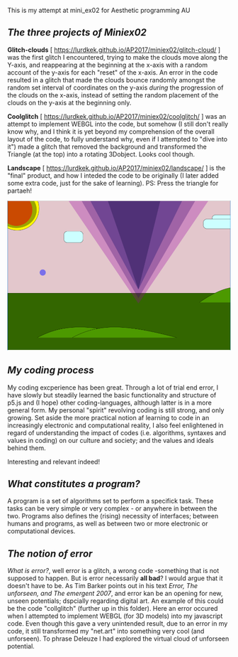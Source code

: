 This is my attempt at mini_ex02 for Aesthetic programming AU

<h2> <b> <i>The three projects of Miniex02</h2> </b> </i>

<b>Glitch-clouds</b> [ https://lurdkek.github.io/AP2017/miniex02/glitch-cloud/ ]
was the first glitch I encountered, trying to make the clouds move along the Y-axis, and reappearing at the beginning at the x-axis with a random account of the y-axis for each "reset" of the x-axis. An error in the code resulted in a glitch that made the clouds bounce randomly amongst the random set interval of coordinates on the y-axis <i>during</i> the progression of the clouds on the x-axis, instead of setting the random placement of the clouds on the y-axis at the beginning only.

<b>Coolglitch</b> [ https://lurdkek.github.io/AP2017/miniex02/coolglitch/ ]
was an attempt to implement WEBGL into the code, but somehow (I still don't really know why, and I think it is yet beyond my comprehension of the overall layout of the code, to fully understand why, even if I attempted to "dive into it") made a glitch that removed the background and transformed the Triangle (at the top) into a rotating 3Dobject. Looks cool though.

<b>Landscape</b> [ https://lurdkek.github.io/AP2017/miniex02/landscape/ ]
is the "final" product, and how I inteded the code to be originally (I later added some extra code, just for the sake of learning).
PS: Press the triangle for partaeh!

![screenshot](https://raw.githubusercontent.com/LurdKek/AP2017/gh-pages/miniex02/Capture.PNG)

<h2> <b> <i>My coding process</h2> </b> </i>
My coding excperience has been great. Through a lot of trial end error, I have slowly but steadily learned the basic functionality and structure of p5.js and (I hope) other coding-languages, although latter is in a more general form. My personal "spirit" revolving coding is still strong, and only growing. Set aside the more practical notion af learning to code in an increasingly electronic and computational reality, I also feel enlightened in regard of understanding the impact of codes (i.e. algorithms, syntaxes and values in coding) on our culture and society; and the values and ideals behind them.

Interesting and relevant indeed!

<h2> <b> <i>What constitutes a program?</h2> </b> </i>
A program is a set of algorithms set to perform a specifick task. These tasks can be very simple or very complex - or anywhere in between the two. Programs also defines the (rising) necessity of interfaces; between humans and programs, as well as between two or more electronic or computational devices.


<h2> <b> <i>The notion of error</h2> </b> </i>
<i>What is error?</i>, well error is a glitch, a wrong code -something that is not supposed to happen. But is error necessarily <b>all bad</b>? 
I would argue that it doesn't have to be. As Tim Barker points out in his text <i> Error, The unforseen, and The emergent 2007</i>, and error kan be an opening for new, unseen potentials; dspcially regarding digital art. An example of this could be the code "collglitch" (further up in this folder). Here an error occured when I attempted to implement WEBGL (for 3D models) into my javascript code. Even though this gave a very unintended result, due to an error in my code, it still transformed my "net.art" into something very cool (and unforseen). To phrase Deleuze I had explored the virtual cloud of unforseen potential.
